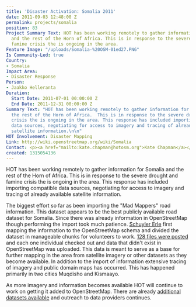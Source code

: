```yaml
---
title: 'Disaster Activation: Somalia 2011'
date: 2011-09-03 12:48:00 Z
permalink: projects/somalia
position: 83
Project Summary Text: HOT has been working remotely to gather information for Somalia
  and the rest of the Horn of Africa. This is in response to the severe drought and
  famine crisis the is ongoing in the area.
Feature Image: "/uploads/Somalia-%20OSM-01ed27.PNG"
Is Community-Led: true
Country:
- Somalia
Impact Area:
- Disaster Response
Person:
- Jaakko Helleranta
Duration:
  Start Date: 2011-07-01 00:00:00 Z
  End Date: 2011-12-31 00:00:00 Z
Summary Text: "HOT has been working remotely to gather information for Somalia and
  the rest of the Horn of Africa.  This is in response to the severe drought and famine
  crisis the is ongoing in the area. This response has included importing compatible
  data sources, negotiating for access to imagery and tracing of already available
  satellite information.\n\n"
HOT Involvement: Disaster Mapping
Link: http://wiki.openstreetmap.org/wiki/Somalia
Contact: <p><a href="mailto:kate.chapman@hotosm.org">Kate Chapman</a></p>
created: 1315054136
---
```


<p>HOT has been working remotely to gather information for Somalia and the rest of the Horn of Africa. This is in response to the severe drought and famine crisis the is ongoing in the area. This response has included importing compatible data sources, negotiating for access to imagery and tracing of already available satellite information. <!--break--></p><p>The biggest effort so far as been importing the "Mad Mappers" road information. This dataset appears to be the best publicly available road dataset for Somalia. Since there was already information in OpenStreetMap though performing the import took much patience. <a href="http://iconocla.st/">Schuyler Erle</a> first mapping the information to the OpenStreetMap schema and divided the dataset in manageable chunks for volunteers to work. <a href="http://wiki.openstreetmap.org/wiki/WikiProject_Somalia/Roads">128 files were posted</a> and each one individual checked out and data that didn't exist in OpenStreetMap was uploaded. This data is meant to serve as a base for further mapping in the area from satellite imagery or other datasets as they become available. In addition to the import of information extensive tracing of imagery and public domain maps has occurred. This has happened primarily in two cities Muqdisho and Kismaayo.</p><p>As more imagery and information becomes available HOT will continue to work on getting it added to OpenStreetMap. There are already <a href="https://wiki.openstreetmap.org/wiki/WikiProject_Somalia/VectorAndMapData">additional datasets available</a> and outreach to data providers continues.</p>
